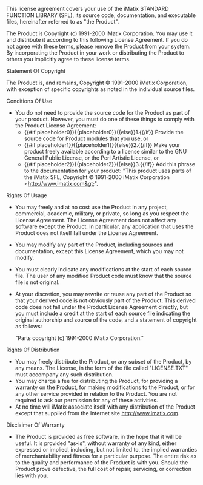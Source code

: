 This license agreement covers your use of the iMatix STANDARD FUNCTION LIBRARY (SFL), its source code, documentation, and executable files, hereinafter referred to as &quot;the Product&quot;.

The Product is Copyright (c) 1991-2000 iMatix Corporation. You may use it and distribute it according to this following License Agreement. If you do not agree with these terms, please remove the Product from your system. By incorporating the Product in your work or distributing the Product to others you implicitly agree to these license terms.

Statement Of Copyright

The Product is, and remains, Copyright © 1991-2000 iMatix Corporation, with exception of specific copyrights as noted in the individual source files.

Conditions Of Use

* You do not need to provide the source code for the Product as part of your product. However, you must do one of these things to comply with the Product License Agreement:
  * {{#if placeholder0}}{{placeholder0}}{{else}}1.{{/if}} Provide the source code for Product modules that you use, or
  * {{#if placeholder1}}{{placeholder1}}{{else}}2.{{/if}} Make your product freely available according to a license similar to the GNU General Public License, or the Perl Artistic License, or
  * {{#if placeholder2}}{{placeholder2}}{{else}}3.{{/if}} Add this phrase to the documentation for your product: &quot;This product uses parts of the iMatix SFL, Copyright © 1991-2000 iMatix Corporation &lt;http://www.imatix.com&gt;&quot;.

Rights Of Usage

* You may freely and at no cost use the Product in any project, commercial, academic, military, or private, so long as you respect the License Agreement. The License Agreement does not affect any software except the Product. In particular, any application that uses the Product does not itself fall under the License Agreement.
* You may modify any part of the Product, including sources and documentation, except this License Agreement, which you may not modify.
* You must clearly indicate any modifications at the start of each source file. The user of any modified Product code must know that the source file is not original.
* At your discretion, you may rewrite or reuse any part of the Product so that your derived code is not obviously part of the Product. This derived code does not fall under the Product License Agreement directly, but you must include a credit at the start of each source file indicating the original authorship and source of the code, and a statement of copyright as follows:

  &quot;Parts copyright (c) 1991-2000 iMatix Corporation.&quot;

Rights Of Distribution

* You may freely distribute the Product, or any subset of the Product, by any means. The License, in the form of the file called &quot;LICENSE.TXT&quot; must accompany any such distribution.
* You may charge a fee for distributing the Product, for providing a warranty on the Product, for making modifications to the Product, or for any other service provided in relation to the Product. You are not required to ask our permission for any of these activities.
* At no time will iMatix associate itself with any distribution of the Product except that supplied from the Internet site http://www.imatix.com.

Disclaimer Of Warranty

* The Product is provided as free software, in the hope that it will be useful. It is provided &quot;as-is&quot;, without warranty of any kind, either expressed or implied, including, but not limited to, the implied warranties of merchantability and fitness for a particular purpose. The entire risk as to the quality and performance of the Product is with you. Should the Product prove defective, the full cost of repair, servicing, or correction lies with you.